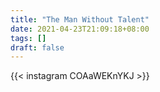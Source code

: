 ```yaml
---
title: "The Man Without Talent"
date: 2021-04-23T21:09:18+08:00
tags: []
draft: false
---
```

{{< instagram COAaWEKnYKJ >}}
